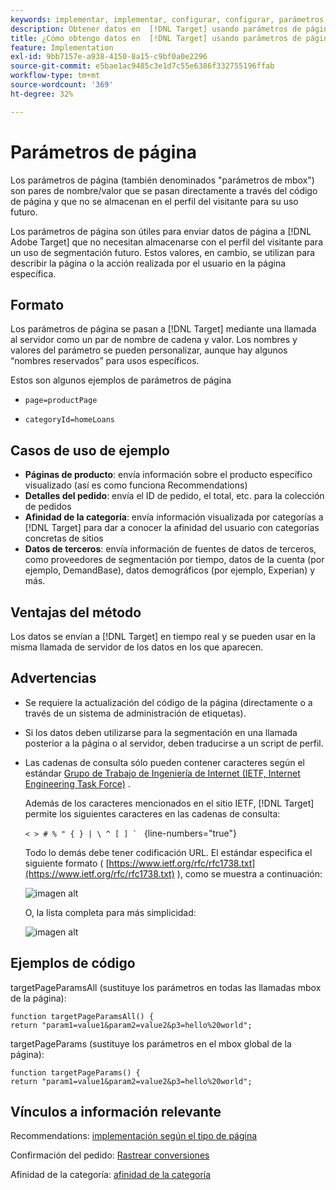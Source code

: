 ```yaml
---
keywords: implementar, implementar, configurar, configurar, parámetros de página
description: Obtener datos en  [!DNL Target] usando parámetros de página.
title: ¿Cómo obtengo datos en  [!DNL Target] usando parámetros de página?
feature: Implementation
exl-id: 9bb7157e-a938-4150-8a15-c9bf0a0e2296
source-git-commit: e5bae1ac9485c3e1d7c55e6386f332755196ffab
workflow-type: tm+mt
source-wordcount: '369'
ht-degree: 32%

---
```


# Parámetros de página

Los parámetros de página (también denominados &quot;parámetros de mbox&quot;) son pares de nombre/valor que se pasan directamente a través del código de página y que no se almacenan en el perfil del visitante para su uso futuro.

Los parámetros de página son útiles para enviar datos de página a [!DNL Adobe Target] que no necesitan almacenarse con el perfil del visitante para un uso de segmentación futuro. Estos valores, en cambio, se utilizan para describir la página o la acción realizada por el usuario en la página específica.

## Formato

Los parámetros de página se pasan a [!DNL Target] mediante una llamada al servidor como un par de nombre de cadena y valor. Los nombres y valores del parámetro se pueden personalizar, aunque hay algunos “nombres reservados” para usos específicos.

Estos son algunos ejemplos de parámetros de página

* `page=productPage`

* `categoryId=homeLoans`

## Casos de uso de ejemplo

* **Páginas de producto**: envía información sobre el producto específico visualizado (así es como funciona Recommendations)
* **Detalles del pedido**: envía el ID de pedido, el total, etc. para la colección de pedidos
* **Afinidad de la categoría**: envía información visualizada por categorías a [!DNL Target] para dar a conocer la afinidad del usuario con categorías concretas de sitios
* **Datos de terceros**: envía información de fuentes de datos de terceros, como proveedores de segmentación por tiempo, datos de la cuenta (por ejemplo, DemandBase), datos demográficos (por ejemplo, Experian) y más.

## Ventajas del método

Los datos se envían a [!DNL Target] en tiempo real y se pueden usar en la misma llamada de servidor de los datos en los que aparecen.

## Advertencias

* Se requiere la actualización del código de la página (directamente o a través de un sistema de administración de etiquetas).
* Si los datos deben utilizarse para la segmentación en una llamada posterior a la página o al servidor, deben traducirse a un script de perfil.
* Las cadenas de consulta sólo pueden contener caracteres según el estándar [Grupo de Trabajo de Ingeniería de Internet (IETF, Internet Engineering Task Force)](https://www.ietf.org/rfc/rfc3986.txt) .

  Además de los caracteres mencionados en el sitio IETF, [!DNL Target] permite los siguientes caracteres en las cadenas de consulta:

  ```< > # % " { } | \ ^ [ ] ` ``` {line-numbers=&quot;true&quot;}

  Todo lo demás debe tener codificación URL. El estándar especifica el siguiente formato ( [https://www.ietf.org/rfc/rfc1738.txt](https://www.ietf.org/rfc/rfc1738.txt) ), como se muestra a continuación:

  ![imagen alt](assets/ietf1.png)

  O, la lista completa para más simplicidad:

  ![imagen alt](assets/ietf2.png)

## Ejemplos de código

targetPageParamsAll (sustituye los parámetros en todas las llamadas mbox de la página):

`function targetPageParamsAll() { return "param1=value1&param2=value2&p3=hello%20world";`

targetPageParams (sustituye los parámetros en el mbox global de la página):

`function targetPageParams() { return "param1=value1&param2=value2&p3=hello%20world";`

## Vínculos a información relevante

Recommendations: [implementación según el tipo de página](https://experienceleague.adobe.com/docs/target/using/recommendations/plan-implement.html?lang=es)

Confirmación del pedido: [Rastrear conversiones](../../implement/client-side/atjs/how-to-deployatjs/implement-target-without-a-tag-manager.md#track-conversions)

Afinidad de la categoría: [afinidad de la categoría](https://experienceleague.adobe.com/docs/target/using/audiences/visitor-profiles/category-affinity.html?lang=es)
